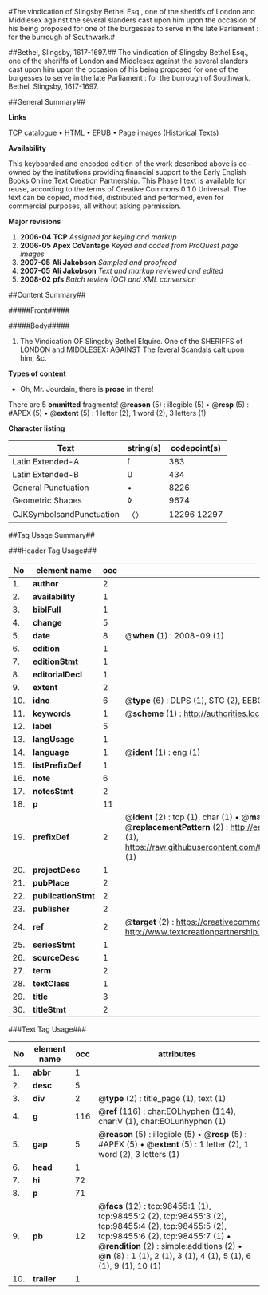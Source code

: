 #The vindication of Slingsby Bethel Esq., one of the sheriffs of London and Middlesex against the several slanders cast upon him upon the occasion of his being proposed for one of the burgesses to serve in the late Parliament : for the burrough of Southwark.#

##Bethel, Slingsby, 1617-1697.##
The vindication of Slingsby Bethel Esq., one of the sheriffs of London and Middlesex against the several slanders cast upon him upon the occasion of his being proposed for one of the burgesses to serve in the late Parliament : for the burrough of Southwark.
Bethel, Slingsby, 1617-1697.

##General Summary##

**Links**

[TCP catalogue](http://www.ota.ox.ac.uk/tcp/)  • 
[HTML](http://tei.it.ox.ac.uk/tcp/Texts-HTML/free/A69/A69567.html)  • 
[EPUB](http://tei.it.ox.ac.uk/tcp/Texts-EPUB/free/A69/A69567.epub) • 
[Page images (Historical Texts)](https://data.historicaltexts.jisc.ac.uk/view?pubId=eebo-13201416e&pageId=eebo-13201416e-98455-1)

**Availability**

This keyboarded and encoded edition of the
	       work described above is co-owned by the institutions
	       providing financial support to the Early English Books
	       Online Text Creation Partnership. This Phase I text is
	       available for reuse, according to the terms of Creative
	       Commons 0 1.0 Universal. The text can be copied,
	       modified, distributed and performed, even for
	       commercial purposes, all without asking permission.

**Major revisions**

1. __2006-04__ __TCP__ *Assigned for keying and markup*
1. __2006-05__ __Apex CoVantage__ *Keyed and coded from ProQuest page images*
1. __2007-05__ __Ali Jakobson__ *Sampled and proofread*
1. __2007-05__ __Ali Jakobson__ *Text and markup reviewed and edited*
1. __2008-02__ __pfs__ *Batch review (QC) and XML conversion*

##Content Summary##

#####Front#####

#####Body#####

1. The Vindication OF Slingsby Bethel Eſquire. One of the SHERIFFS of LONDON and MIDDLESEX: AGAINST The ſeveral Scandals caſt upon him, &c.

**Types of content**

  * Oh, Mr. Jourdain, there is **prose** in there!

There are 5 **ommitted** fragments! 
 @__reason__ (5) : illegible (5)  •  @__resp__ (5) : #APEX (5)  •  @__extent__ (5) : 1 letter (2), 1 word (2), 3 letters (1)

**Character listing**


|Text|string(s)|codepoint(s)|
|---|---|---|
|Latin Extended-A|ſ|383|
|Latin Extended-B|Ʋ|434|
|General Punctuation|•|8226|
|Geometric Shapes|◊|9674|
|CJKSymbolsandPunctuation|〈〉|12296 12297|

##Tag Usage Summary##

###Header Tag Usage###

|No|element name|occ|attributes|
|---|---|---|---|
|1.|__author__|2||
|2.|__availability__|1||
|3.|__biblFull__|1||
|4.|__change__|5||
|5.|__date__|8| @__when__ (1) : 2008-09 (1)|
|6.|__edition__|1||
|7.|__editionStmt__|1||
|8.|__editorialDecl__|1||
|9.|__extent__|2||
|10.|__idno__|6| @__type__ (6) : DLPS (1), STC (2), EEBO-CITATION (1), OCLC (1), VID (1)|
|11.|__keywords__|1| @__scheme__ (1) : http://authorities.loc.gov/ (1)|
|12.|__label__|5||
|13.|__langUsage__|1||
|14.|__language__|1| @__ident__ (1) : eng (1)|
|15.|__listPrefixDef__|1||
|16.|__note__|6||
|17.|__notesStmt__|2||
|18.|__p__|11||
|19.|__prefixDef__|2| @__ident__ (2) : tcp (1), char (1)  •  @__matchPattern__ (2) : ([0-9\-]+):([0-9IVX]+) (1), (.+) (1)  •  @__replacementPattern__ (2) : http://eebo.chadwyck.com/downloadtiff?vid=$1&page=$2 (1), https://raw.githubusercontent.com/textcreationpartnership/Texts/master/tcpchars.xml#$1 (1)|
|20.|__projectDesc__|1||
|21.|__pubPlace__|2||
|22.|__publicationStmt__|2||
|23.|__publisher__|2||
|24.|__ref__|2| @__target__ (2) : https://creativecommons.org/publicdomain/zero/1.0/ (1), http://www.textcreationpartnership.org/docs/. (1)|
|25.|__seriesStmt__|1||
|26.|__sourceDesc__|1||
|27.|__term__|2||
|28.|__textClass__|1||
|29.|__title__|3||
|30.|__titleStmt__|2||


###Text Tag Usage###

|No|element name|occ|attributes|
|---|---|---|---|
|1.|__abbr__|1||
|2.|__desc__|5||
|3.|__div__|2| @__type__ (2) : title_page (1), text (1)|
|4.|__g__|116| @__ref__ (116) : char:EOLhyphen (114), char:V (1), char:EOLunhyphen (1)|
|5.|__gap__|5| @__reason__ (5) : illegible (5)  •  @__resp__ (5) : #APEX (5)  •  @__extent__ (5) : 1 letter (2), 1 word (2), 3 letters (1)|
|6.|__head__|1||
|7.|__hi__|72||
|8.|__p__|71||
|9.|__pb__|12| @__facs__ (12) : tcp:98455:1 (1), tcp:98455:2 (2), tcp:98455:3 (2), tcp:98455:4 (2), tcp:98455:5 (2), tcp:98455:6 (2), tcp:98455:7 (1)  •  @__rendition__ (2) : simple:additions (2)  •  @__n__ (8) : 1 (1), 2 (1), 3 (1), 4 (1), 5 (1), 6 (1), 9 (1), 10 (1)|
|10.|__trailer__|1||
